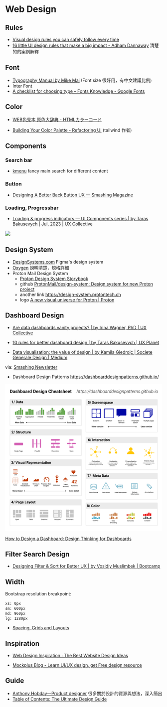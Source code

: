 # Web Design

## Rules

- [Visual design rules you can safely follow every time](https://anthonyhobday.com/sideprojects/saferules/)
- [16 little UI design rules that make a big impact - Adham Dannaway](https://www.adhamdannaway.com/blog/ui-design/16-ui-design-rules) 清楚的的案例解釋

## Font

- [Typography Manual by Mike Mai](https://mikemai.net/typography-manual/?ref=web-design-weekly.com) (Font size 很好用，有中文建議比例)
- Inter Font
- [A checklist for choosing type – Fonts Knowledge - Google Fonts](https://fonts.google.com/knowledge/choosing_type/a_checklist_for_choosing_type)

## Color

- [WEB色見本 原色大辞典 - HTMLカラーコード](https://www.colordic.org/) 

- [Building Your Color Palette - Refactoring UI](https://www.refactoringui.com/previews/building-your-color-palette?ref=web-design-weekly.com) (tailwind 作者)

## Components

### Search bar
- [kmenu](https://kmenu.hxrsh.in/) fancy main search for different content

### Button

- [Designing A Better Back Button UX — Smashing Magazine](https://www.smashingmagazine.com/2022/08/back-button-ux-design/?utm_source=Web-Design-Weekly.com&utm_medium=Newsletter&utm_campaign=429)

### Loading, Progressbar

- [Loading & progress indicators — UI Components series | by Taras Bakusevych | Jul, 2023 | UX Collective](https://uxdesign.cc/loading-progress-indicators-ui-components-series-f4b1fc35339a)

![](https://ci4.googleusercontent.com/proxy/lIacB9_bzMM4EV3K82089WKxi6wi_33DE66aEs06oZibA5rqMMgyHZvIqxqVTR6nJlPtsMqgshJp0oCUZ-X5lScwnln5dd-iAZePcVfUUO9RnDuviDV1l0OJUvhtykW5=s0-d-e1-ft#https://images.acblnk.com/images/acumbamail_5J7FmBpyY09yn9VbAENc/loading.webp)

## Design System
- [DesignSystems.com](https://www.designsystems.com/) Figma's design system
- [Oxygen](https://oxygen.doctolib.design/) 說明清楚，規格詳細
- Proton Mail Design System
    - [Proton Design System Storybook](https://design-system.protontech.ch/?path=/docs/introduction--page)
    - github [ProtonMail/design-system: Design system for new Proton project](https://github.com/ProtonMail/design-system)
    - another link <https://design-system.protontech.ch>
    - logo [A new visual universe for Proton | Proton](https://proton.me/blog/new-visual-universe)



## Dashboard Design

- [Are data dashboards vanity projects? | by Irina Wagner, PhD | UX Collective](https://uxdesign.cc/are-data-dashboards-vanity-projects-e19929bb1c41)

- [10 rules for better dashboard design | by Taras Bakusevych | UX Planet](https://uxplanet.org/10-rules-for-better-dashboard-design-ef68189d734c)

- [Data visualisation: the value of design | by Kamila Giedrojc | Societe Generale Design | Medium](https://medium.com/societe-generale-design/data-visualisation-the-value-of-design-4dc385d0d7ee)

via: [Smashing Newsletter](https://mailchi.mp/smashingmagazine/433-dashboards-maps-ux?e=d0071af1c7)


- Dashboard Design Patterns <https://dashboarddesignpatterns.github.io/>

![](https://raw.githubusercontent.com/dashboarddesignpatterns/dashboarddesignpatterns.github.io/main/docs/assets/Cheatsheet-compact.png)

[How to Design a Dashboard: Design Thinking for Dashboards](https://dataschool.com/how-to-design-a-dashboard/)

## Filter Search Design

- [Designing Filter & Sort for Better UX | by Vosidiy Muslimbek | Bootcamp](https://bootcamp.uxdesign.cc/designing-filter-sort-for-better-ux-9b88f40081db)

## Width

Bootstrap resolution breakpoint:

```
xs: 0px
sm: 600px
md: 960px
lg: 1280px
```

- [Spacing, Grids and Layouts](https://www.designsystems.com/space-grids-and-layouts/)

## Inspiration

- [Web Design Inspiration : The Best Website Design Ideas](https://www.webdesign-inspiration.com/#)

- [Mockplus Blog - Learn UI/UX design, get Free design resource](https://www.mockplus.com/blog)


## Guide

- [Anthony Hobday—Product designer](https://anthonyhobday.com/) 很多關於設計的資源與想法，深入簡出
- [Table of Contents: The Ultimate Design Guide](https://www.nngroup.com/articles/table-of-contents/?ref=web-design-weekly.com)
